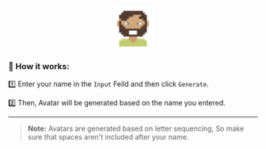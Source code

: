 <h1 align="center"> <img src="Img-Src/Readme-Logo.svg" alt="Avatar-Logo" width=80px" height="80px"> </h1>

### 🔁 How it works:
  

1️⃣ Enter your name in the `Input` Feild and then click `Generate`.
  
2️⃣ Then, Avatar will be generated based on the name you entered.

---

> **Note:** Avatars are generated based on letter sequencing, So make sure that spaces aren't included after your name.
